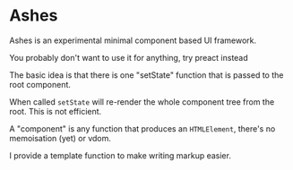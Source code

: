 # Ashes

Ashes is an experimental minimal component based UI framework.

You probably don't want to use it for anything, try preact instead

The basic idea is that there is one "setState" function that is passed to the root component.

When called `setState` will re-render the whole component tree from the root. This is not efficient.

A "component" is any function that produces an `HTMLElement`, there's no memoisation (yet) or vdom.

I provide a template function to make writing markup easier.







